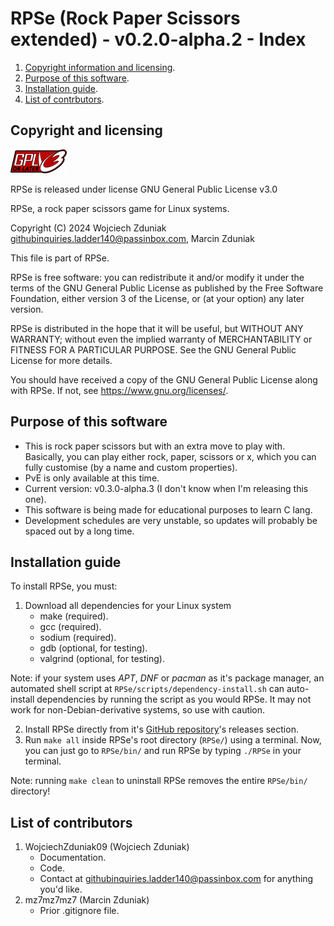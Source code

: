# RPSe (Rock Paper Scissors extended) - v0.2.0-alpha.2 - Index #
1. [Copyright information and licensing](#copyright-and-licensing).
2. [Purpose of this software](#purpose-of-this-software).
3. [Installation guide](#installation-guide).
4. [List of contrbutors](#list-of-contributors).

## Copyright and licensing ##
![RPSe uses the GNU General Public Licencse v3.0 and can be used with later versions of the GNU General Public License](images/gplv3-or-later.png "This project uses the GPL v3.0 or later versions, if desired")

RPSe is released under license GNU General Public License v3.0

RPSe, a rock paper scissors game for Linux systems.

Copyright (C) 2024 Wojciech Zduniak <githubinquiries.ladder140@passinbox.com>, Marcin Zduniak

This file is part of RPSe.

RPSe is free software: you can redistribute it and/or modify it under the terms of the GNU General Public License as published by the Free Software Foundation, either version 3 of the License, or (at your option) any later version.

RPSe is distributed in the hope that it will be useful, but WITHOUT ANY WARRANTY; without even the implied warranty of MERCHANTABILITY or FITNESS FOR A PARTICULAR PURPOSE. See the GNU General Public License for more details.

You should have received a copy of the GNU General Public License along with RPSe. If not, see <https://www.gnu.org/licenses/>.

## Purpose of this software ##
  * This is rock paper scissors but with an extra move to play with. Basically, you can play either rock, paper, scissors or x, which you can fully customise (by a name and custom properties).
  * PvE is only available at this time.
  * Current version: v0.3.0-alpha.3 (I don't know when I'm releasing this one).
  * This software is being made for educational purposes to learn C lang.
  * Development schedules are very unstable, so updates will probably be spaced out by a long time.

## Installation guide ##
To install RPSe, you must:
  1. Download all dependencies for your Linux system
      * make (required).
      * gcc (required).
      * sodium (required).
      * gdb (optional, for testing).
      * valgrind (optional, for testing).

Note: if your system uses *APT*, *DNF* or *pacman* as it's package manager, an automated shell script at 
      ```RPSe/scripts/dependency-install.sh``` can auto-install dependencies by running the script as you would
      RPSe. It may not work for non-Debian-derivative systems, so use with caution.

  2. Install RPSe directly from it's [GitHub repository](https://github.com/WojciechZduniak09/RPSe)'s releases section.
  3. Run ```make all``` inside RPSe's root directory (```RPSe/```) using a terminal.
Now, you can just go to ```RPSe/bin/``` and run RPSe by typing ```./RPSe``` in your terminal.

Note: running ```make clean``` to uninstall RPSe removes the entire ```RPSe/bin/``` directory!

## List of contributors ##
1. WojciechZduniak09 (Wojciech Zduniak)
    * Documentation.
    * Code.
    * Contact at <githubinquiries.ladder140@passinbox.com> for anything you'd like.
2. mz7mz7mz7 (Marcin Zduniak)
    * Prior .gitignore file.
